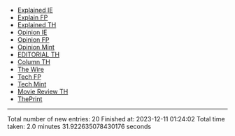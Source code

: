 - [Explained IE](markdown_files/Explained_IE.md)
- [Explain FP](markdown_files/Explain_FP.md)
- [Explained TH](markdown_files/Explained_TH.md)
- [Opinion IE](markdown_files/Opinion_IE.md)
- [Opinion FP](markdown_files/Opinion_FP.md)
- [Opinion Mint](markdown_files/Opinion_Mint.md)
- [EDITORIAL TH](markdown_files/EDITORIAL_TH.md)
- [Column TH](markdown_files/Column_TH.md)
- [The Wire](markdown_files/The_Wire.md)
- [Tech FP](markdown_files/Tech_FP.md)
- [Tech Mint](markdown_files/Tech_Mint.md)
- [Movie Review TH](markdown_files/Movie_Review_TH.md)
- [ThePrint](markdown_files/ThePrint.md)



 ************************************************* 
Total number of new entries: 20
Finished at: 2023-12-11 01:24:02
Total time taken: 2.0 minutes 31.922635078430176 seconds
